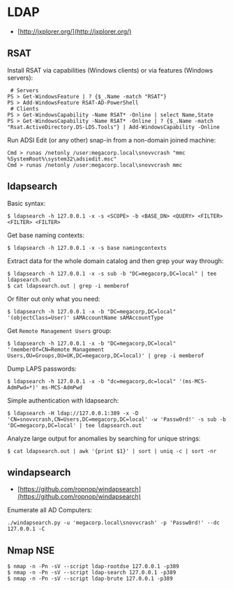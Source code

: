 # LDAP

* [http://jxplorer.org/](http://jxplorer.org/)




## RSAT

Install RSAT via capabilities (Windows clients) or via features (Windows servers):

```
 # Servers
PS > Get-WindowsFeature | ? {$_.Name -match "RSAT"}
PS > Add-WindowsFeature RSAT-AD-PowerShell
 # Clients
PS > Get-WindowsCapability -Name RSAT* -Online | select Name,State
PS > Get-WindowsCapability -Name RSAT* -Online | ? {$_.Name -match "Rsat.ActiveDirectory.DS-LDS.Tools"} | Add-WindowsCapability -Online
```

Run ADSI Edit (or any other) snap-in from a non-domain joined machine:

```
Cmd > runas /netonly /user:megacorp.local\snovvcrash "mmc %SystemRoot%\system32\adsiedit.msc"
Cmd > runas /netonly /user:megacorp.local\snovvcrash mmc
```




## ldapsearch

Basic syntax:

```
$ ldapsearch -h 127.0.0.1 -x -s <SCOPE> -b <BASE_DN> <QUERY> <FILTER> <FILTER> <FILTER>
```

Get base naming contexts:

```
$ ldapsearch -h 127.0.0.1 -x -s base namingcontexts
```

Extract data for the whole domain catalog and then grep your way through:

```
$ ldapsearch -h 127.0.0.1 -x -s sub -b "DC=megacorp,DC=local" | tee ldapsearch.out
$ cat ldapsearch.out | grep -i memberof
```

Or filter out only what you need:

```
$ ldapsearch -h 127.0.0.1 -x -b "DC=megacorp,DC=local" '(objectClass=User)' sAMAccountName sAMAccountType
```

Get `Remote Management Users` group:

```
$ ldapsearch -h 127.0.0.1 -x -b "DC=megacorp,DC=local" '(memberOf=CN=Remote Management Users,OU=Groups,OU=UK,DC=megacorp,DC=local)' | grep -i memberof
```

Dump LAPS passwords:

```
$ ldapsearch -h 127.0.0.1 -x -b "dc=megacorp,dc=local" '(ms-MCS-AdmPwd=*)' ms-MCS-AdmPwd
```

Simple authentication with ldapsearch:

```
$ ldapsearch -H ldap://127.0.0.1:389 -x -D 'CN=snovvcrash,CN=Users,DC=megacorp,DC=local' -w 'Passw0rd!' -s sub -b 'DC=megacorp,DC=local' | tee ldapsearch.out
```

Analyze large output for anomalies by searching for unique strings:

```
$ cat ldapsearch.out | awk '{print $1}' | sort | uniq -c | sort -nr
```




## windapsearch

* [https://github.com/ropnop/windapsearch](https://github.com/ropnop/windapsearch)

Enumerate all AD Computers:

```
./windapsearch.py -u 'megacorp.local\snovvcrash' -p 'Passw0rd!' --dc 127.0.0.1 -C
```




## Nmap NSE

```
$ nmap -n -Pn -sV --script ldap-rootdse 127.0.0.1 -p389
$ nmap -n -Pn -sV --script ldap-search 127.0.0.1 -p389
$ nmap -n -Pn -sV --script ldap-brute 127.0.0.1 -p389
```
